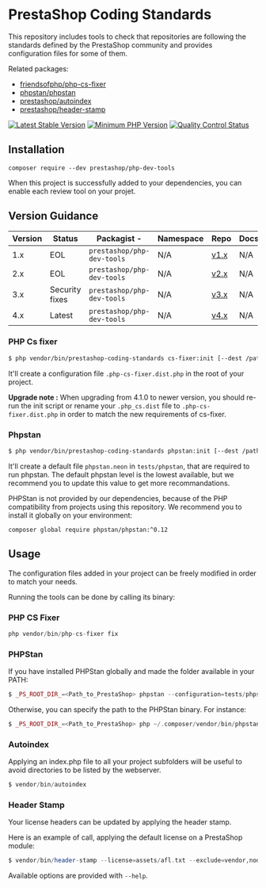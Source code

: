 # PrestaShop Coding Standards

This repository includes tools to check that repositories are following the standards defined by the PrestaShop community and provides configuration files for some of them.

Related packages:

* [friendsofphp/php-cs-fixer](http://github.com/FriendsOfPHP/PHP-CS-Fixer)
* [phpstan/phpstan](https://github.com/phpstan/phpstan)
* [prestashop/autoindex](https://github.com/PrestaShopCorp/autoindex)
* [prestashop/header-stamp](https://github.com/PrestaShopCorp/header-stamp)

[![Latest Stable Version](https://img.shields.io/packagist/v/prestashop/php-dev-tools.svg?style=flat-square)](https://packagist.org/packages/prestashop/php-dev-tools) [![Minimum PHP Version](https://img.shields.io/badge/php-%3E%3D%207.2.5-8892BF.svg?style=flat-square)](https://php.net/) [![Quality Control Status](https://img.shields.io/github/workflow/status/prestashop/php-dev-tools/PHP%20tests?style=flat-square)](https://github.com/prestashop/php-dev-tools/actions/workflows/php.yml)


## Installation

```
composer require --dev prestashop/php-dev-tools
```

When this project is successfully added to your dependencies, you can enable each review tool on your projet.

## Version Guidance

| Version | Status         | Packagist           -| Namespace    | Repo                | Docs                | PHP Version  |
|---------|----------------|----------------------|--------------|---------------------|---------------------|--------------|
| 1.x     | EOL         | `prestashop/php-dev-tools` | N/A  | [v1.x][lib-1-repo] | N/A                 | >=5.6,<7.2  |
| 2.x     | EOL         | `prestashop/php-dev-tools` | N/A  | [v2.x][lib-1-repo] | N/A                 | >=5.6,<7.2  |
| 3.x     | Security fixes         | `prestashop/php-dev-tools` | N/A  | [v3.x][lib-1-repo] | N/A                 | >=5.6,>=7.2.5  |
| 4.x     | Latest         | `prestashop/php-dev-tools` | N/A  | [v4.x][lib-1-repo] | N/A                 | >=7.2.5  |

[lib-1-repo]: https://github.com/PrestaShop/php-dev-tools/tree/1.x
[lib-2-repo]: https://github.com/PrestaShop/php-dev-tools/tree/2.x
[lib-3-repo]: https://github.com/PrestaShop/php-dev-tools/tree/3.x
[lib-4-repo]: https://github.com/PrestaShop/php-dev-tools/tree/master

### PHP Cs fixer

```bash 
$ php vendor/bin/prestashop-coding-standards cs-fixer:init [--dest /path/to/my/project]
```

It'll create a configuration file `.php-cs-fixer.dist.php` in the root of your project.

**Upgrade note :** When upgrading from 4.1.0 to newer version, you should re-run the init script or rename your ``.php_cs.dist`` file to ``.php-cs-fixer.dist.php`` in order to match the new requirements of cs-fixer.

### Phpstan

```bash
$ php vendor/bin/prestashop-coding-standards phpstan:init [--dest /path/to/my/project]
```

It'll create a default file `phpstan.neon` in `tests/phpstan`, that are required to run phpstan.
The default phpstan level is the lowest available, but we recommend you to update this value to get more recommandations.

PHPStan is not provided by our dependencies, because of the PHP compatibility from projects using this repository. We recommend you to install it globally on your environment:

```
composer global require phpstan/phpstan:^0.12
```

## Usage

The configuration files added in your project can be freely modified in order to match your needs.

Running the tools can be done by calling its binary:

### PHP CS Fixer

```php
php vendor/bin/php-cs-fixer fix
```

### PHPStan

If you have installed PHPStan globally and made the folder available in your PATH:

```php
$ _PS_ROOT_DIR_=<Path_to_PrestaShop> phpstan --configuration=tests/phpstan/phpstan.neon analyse <path1 [path2 [...]]>
```

Otherwise, you can specify the path to the PHPStan binary. For instance:

```php
$ _PS_ROOT_DIR_=<Path_to_PrestaShop> php ~/.composer/vendor/bin/phpstan.phar --configuration=tests/phpstan/phpstan.neon analyse <path1 [path2 [...]]>
```

### Autoindex

Applying an index.php file to all your project subfolders will be useful to avoid directories to be listed by the webserver.

```php
$ vendor/bin/autoindex
```

### Header Stamp

Your license headers can be updated by applying the header stamp.

Here is an example of call, applying the default license on a PrestaShop module:

```php
$ vendor/bin/header-stamp --license=assets/afl.txt --exclude=vendor,node_modules
```

Available options are provided with `--help`.

